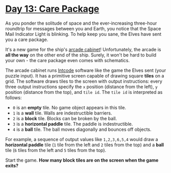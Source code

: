 # [Day 13: Care Package](https://adventofcode.com/2019/day/13)

As you ponder the solitude of space and the ever-increasing three-hour roundtrip for messages between you and Earth, you notice that the Space Mail Indicator Light is blinking. To help keep you sane, the Elves have sent you a care package.

It's a new game for the ship's [arcade cabinet](https://en.wikipedia.org/wiki/Arcade_cabinet)! Unfortunately, the arcade is **all the way** on the other end of the ship. Surely, it won't be hard to build your own - the care package even comes with schematics.

The arcade cabinet runs [Intcode](https://github.com/dannbuckley/rust-aoc19/tree/master/day9) software like the game the Elves sent (your puzzle input). It has a primitive screen capable of drawing square **tiles** on a grid. The software draws tiles to the screen with output instructions: every three output instructions specify the `x` position (distance from the left), `y` position (distance from the top), and `tile id`. The `tile id` is interpreted as follows:

- `0` is an **empty** tile. No game object appears in this tile.
- `1` is a **wall** tile. Walls are indestructible barriers.
- `2` is a **block** tile. Blocks can be broken by the ball.
- `3` is a **horizontal paddle** tile. The paddle is indestructible.
- `4` is a **ball** tile. The ball moves diagonally and bounces off objects.

For example, a sequence of output values like `1,2,3,6,5,4` would draw a **horizontal paddle** tile (`1` tile from the left and `2` tiles from the top) and a **ball** tile (`6` tiles from the left and `5` tiles from the top).

Start the game. **How many block tiles are on the screen when the game exits?**